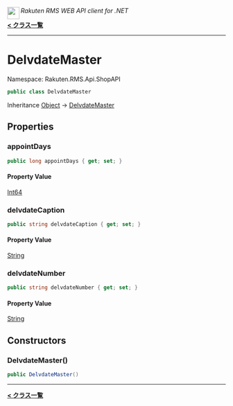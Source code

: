 <img align="left" style="height: 2em;" src="https://webservice.rakuten.co.jp/favicon.ico"><em>Rakuten RMS WEB API client for .NET</em>

[**< クラス一覧**](./)
- - -

# DelvdateMaster

Namespace: Rakuten.RMS.Api.ShopAPI

```csharp
public class DelvdateMaster
```

Inheritance [Object](https://docs.microsoft.com/en-us/dotnet/api/system.object) → [DelvdateMaster](./rakuten.rms.api.shopapi.delvdatemaster)

## Properties

### <a id="properties-appointdays"/>**appointDays**

```csharp
public long appointDays { get; set; }
```

#### Property Value

[Int64](https://docs.microsoft.com/en-us/dotnet/api/system.int64)<br>

### <a id="properties-delvdatecaption"/>**delvdateCaption**

```csharp
public string delvdateCaption { get; set; }
```

#### Property Value

[String](https://docs.microsoft.com/en-us/dotnet/api/system.string)<br>

### <a id="properties-delvdatenumber"/>**delvdateNumber**

```csharp
public string delvdateNumber { get; set; }
```

#### Property Value

[String](https://docs.microsoft.com/en-us/dotnet/api/system.string)<br>

## Constructors

### <a id="constructors-.ctor"/>**DelvdateMaster()**

```csharp
public DelvdateMaster()
```


- - -
[**< クラス一覧**](./)
